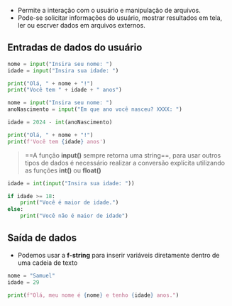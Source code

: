 - Permite a interação com o usuário e manipulação de arquivos.
- Pode-se solicitar informações do usuário, mostrar resultados em tela, ler ou escrver dados em arquivos externos.

## Entradas de dados do usuário
```python
nome = input("Insira seu nome: ")
idade = input("Insira sua idade: ")

print("Olá, " + nome + "!")
print("Você tem " + idade + " anos")
```

```python
nome = input("Insira seu nome: ")
anoNascimento = input("Em que ano você nasceu? XXXX: ")

idade = 2024 - int(anoNascimento)

print("Olá, " + nome + "!")
print(f'Você tem {idade} anos')

```

> ==A função **input()** sempre retorna uma string==, para usar outros tipos de dados é necessário realizar a conversão explícita utilizando as funções **int()** ou **float()**

```python
idade = int(input("Insira sua idade: "))

if idade >= 18:
	print("Você é maior de idade.")
else:
	print("Você não é maior de idade")
```

## Saída de dados
- Podemos usar a **f-string** para inserir variáveis diretamente dentro de uma cadeia de texto
```python
nome = "Samuel"
idade = 29

print(f"Olá, meu nome é {nome} e tenho {idade} anos.")
```